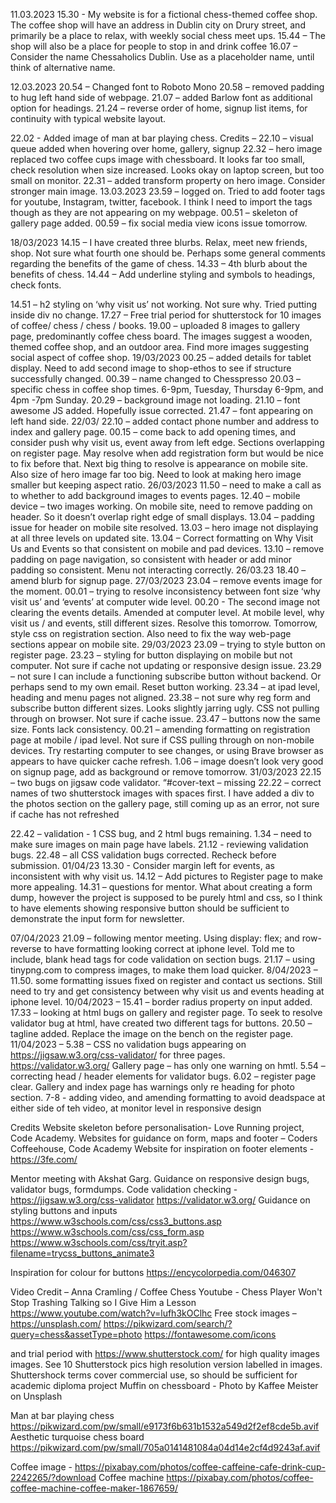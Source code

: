 11.03.2023
15.30 - My website is for a fictional chess-themed coffee shop.
The coffee shop will have an address in Dublin city on Drury street, and primarily be a place to relax, with weekly social chess meet ups.
15.44 – The shop will also be a place for people to stop in and drink coffee
16.07 – Consider the name Chessaholics Dublin. Use as a placeholder name, until think of alternative name. 

12.03.2023
20.54 – Changed font to Roboto Mono
20.58 – removed padding to hug left hand side of webpage.
21.07 – added Barlow font as additional option for headings.
21.24 – reverse order of home, signup list items, for continuity with typical website layout.

22.02 - Added image of man at bar playing chess. 
Credits – 
22.10 – visual queue added  when hovering over home, gallery, signup
22.32 – hero image replaced two coffee cups image with chessboard. It looks far too small, check resolution when size increased. Looks okay on laptop screen, but too small on monitor.
22.31 – added transform property on hero image. Consider stronger main image.
13.03.2023
23.59 – logged on. Tried to add footer tags for youtube, Instagram, twitter, facebook. I think I need to import the tags though as they are not appearing on my webpage.
00.51 – skeleton of gallery page added.
00.59 – fix social media view icons issue tomorrow.

18/03/2023
14.15 – I have created three blurbs. Relax, meet new friends, shop. Not sure what fourth one should be. Perhaps some general comments regarding the benefits of the game of chess. 
14.33 – 4th blurb about the benefits of chess. 
14.44 – Add underline styling and symbols to headings, check fonts.

14.51 – h2 styling on ‘why visit us’ not working. Not sure why. Tried putting inside div no change.
17.27 – Free trial period for shutterstock for 10 images of coffee/ chess / chess / books.
19.00 – uploaded 8 images to gallery page, predominantly coffee chess board. The images suggest a wooden, themed coffee shop, and an outdoor area. Find more images suggesting social aspect of coffee shop.
19/03/2023
00.25 – added details for tablet display. Need to add second image to shop-ethos to see if structure successfully changed.
00.39 – name changed to Chesspresso
20.03 – specific chess in coffee shop times. 6-9pm, Tuesday, Thursday 6-9pm, and 4pm -7pm Sunday.
20.29 – background image not loading.
21.10 – font awesome JS added. Hopefully issue corrected.
21.47 – font appearing on left hand side.
22/03/
22.10 – added contact phone number and address to index and gallery page.
00.15 – come back to add opening times, and consider push why visit us, event away from left edge. Sections overlapping on register page. May resolve when add registration form but would be nice to fix before that. Next big thing to resolve is appearance on mobile site. Also size of hero image far too big. Need to look at making hero image smaller but keeping aspect ratio.
26/03/2023
11.50 – need to make a call as to whether to add background images to events pages. 
12.40 – mobile device – two images working. On mobile site, need to remove padding on header. So it doesn’t overlap right edge of small displays.
13.04 – padding issue for header on mobile site resolved.
13.03 – hero image not displaying at all three levels on updated site.
13.04 – Correct formatting on Why Visit Us and Events so that consistent on mobile and pad devices.
13.10 – remove padding on page navigation, so consistent with header or add minor padding so consistent. Menu not interacting correctly. 
26/03.23
18.40 – amend blurb for signup page.
27/03/2023
23.04 – remove events image for the moment.
00.01 – trying to resolve inconsistency between font size ‘why visit us’ and ‘events’ at computer wide level. 
00.20 - The second image not clearing the events details. Amended at computer level. At mobile level, why visit us / and events, still different sizes. Resolve this tomorrow. Tomorrow, style css on registration section. Also need to fix the way web-page sections appear on mobile site.
29/03/2023
23.09 – trying to style button on register page.
23.23 – styling for button displaying on mobile but not computer. Not sure if cache not updating or responsive design issue.
23.29 – not sure I can include a functioning subscribe button without backend. Or perhaps send to my own email. Reset button working.
23.34 – at ipad level, heading and menu pages not aligned.
23.38 – not sure why reg form and subscribe button different sizes. Looks slightly jarring ugly. CSS not pulling through on browser. Not sure if cache issue. 
23.47 – buttons now the same size. Fonts lack consistency.
00.21 – amending formatting on registration page at mobile / ipad level. Not sure if CSS pulling through on non-mobile devices. Try restarting computer to see changes, or using Brave browser as appears to have quicker cache refresh.
1.06 – image doesn’t look very good on signup page, add as background or remove tomorrow.
31/03/2023 
22.15 – two bugs on jigsaw code validator. “#cover-text – missing 
22.22 – correct names of two shutterstock images with spaces first. I have added a div to the photos section on the gallery page, still coming up as an error, not sure if cache has not refreshed

22.42 – validation - 1 CSS bug, and 2 html bugs remaining.
1.34 – need to make sure images on main page have labels.
21.12 - reviewing validation bugs.
22.48 – all CSS validation bugs corrected. Recheck before submission.
01/04/23
13.30 - Consider margin left for events, as inconsistent with why visit us.
14.12 – Add pictures to Register page to make more appealing.
14.31 – questions for mentor. What about creating a form dump, however the  project is supposed to be purely html and css, so I think to have elements showing responsive button should be sufficient to demonstrate the input form for newsletter.

07/04/2023
21.09 – following mentor meeting. Using display: flex; and row-reverse to have formatting looking correct at iphone level. Told me to include, blank head tags for code validation on section bugs.
21.17 – using tinypng.com to compress images, to make them load quicker.
8/04/2023 – 11.50. some formatting issues fixed on register and contact us sections. Still need to try and get consistency between why visit us and events heading at iphone level.
10/04/2023 – 15.41 – border radius property on input added.
17.33 – looking at html bugs on gallery and register page. To seek to resolve validator bug at html, have created two different tags for buttons.
20.50 – tagline added. Replace the image on the bench on the register page.
11/04/2023 – 5.38 – CSS no validation bugs appearing on https://jigsaw.w3.org/css-validator/ for three pages. 
https://validator.w3.org/
Gallery page – has only one warning on hmtl.
5.54 – correcting head / header elements for validator bugs. 
6.02 – register page clear. Gallery and index page has warnings only re heading for photo section.
7-8 - adding video, and amending formatting to avoid deadspace at either side of teh video, at monitor level in responsive design

Credits
Website skeleton before personalisation- Love Running project, Code Academy.
Websites for guidance on form, maps and footer – Coders Coffeehouse, Code Academy
Website for inspiration on footer elements - https://3fe.com/

Mentor meeting with Akshat Garg. Guidance on responsive design bugs, validator bugs, formdumps.
Code validation checking -
https://jigsaw.w3.org/css-validator
https://validator.w3.org/
Guidance on styling buttons and inputs
https://www.w3schools.com/css/css3_buttons.asp
https://www.w3schools.com/css/css_form.asp
https://www.w3schools.com/css/tryit.asp?filename=trycss_buttons_animate3


Inspiration for colour for buttons
https://encycolorpedia.com/046307

Video Credit – Anna Cramling / Coffee Chess Youtube - Chess Player Won't Stop Trashing Talking so I Give Him a Lesson 
https://www.youtube.com/watch?v=lufh3kOClhc
Free stock images – 
https://unsplash.com/
https://pikwizard.com/search/?query=chess&assetType=photo
https://fontawesome.com/icons

and trial period with 
https://www.shutterstock.com/
for high quality images images. See 10 Shutterstock pics high resolution version labelled in images. Shuttershock terms cover commercial use, so should be sufficient for academic diploma project
Muffin on chessboard - 
Photo by Kaffee Meister on Unsplash

Man at bar playing chess
https://pikwizard.com/pw/small/e9173f6b631b1532a549d2f2ef8cde5b.avif
Aesthetic turquoise chess board
https://pikwizard.com/pw/small/705a0141481084a04d14e2cf4d9243af.avif

Coffee image -
https://pixabay.com/photos/coffee-caffeine-cafe-drink-cup-2242265/?download
Coffee machine
https://pixabay.com/photos/coffee-coffee-machine-coffee-maker-1867659/

